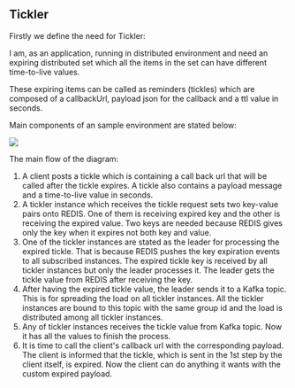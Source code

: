 Tickler
-----------------
Firstly we define the need for Tickler: 

I am, as an application, running in distributed environment and need an expiring distributed set which all the items in the set can have different time-to-live values.

These expiring items can be called as reminders (tickles) which are composed of a callbackUrl, payload json for the callback and a ttl value in seconds.

Main components of an sample environment are stated below:

<img src="https://ibb.co/7k6wMqq"/>

The main flow of the diagram:

 1. A client posts a tickle which is containing a call back url that will be called after the tickle expires. A tickle also contains a payload message and a time-to-live value in seconds. 
 2. A tickler instance which receives the tickle request sets two key-value pairs onto REDIS. One of them is receiving expired key and the other is receiving the expired value. Two keys are needed because REDIS gives only the key when it expires not both key and value. 
 3. One of the tickler instances are stated as the leader for processing the expired tickle. That is because REDIS pushes the key expiration events to all subscribed instances. The expired tickle key is received by all tickler instances but only the leader processes it. The leader gets the tickle value from REDIS after receiving the key.
 4. After having the expired tickle value, the leader sends it to a Kafka topic. This is for spreading the load on all tickler instances. All the tickler instances are bound to this topic with the same group id and the load is distributed among all tickler instances.
 5. Any of tickler instances receives the tickle value from Kafka topic. Now it has all the values to finish the process.
 6. It is time to call the client's callback url with the corresponding payload. The client is informed that the tickle, which is sent in the 1st step by the client itself, is expired. Now the client can do anything it wants with the custom expired payload.
